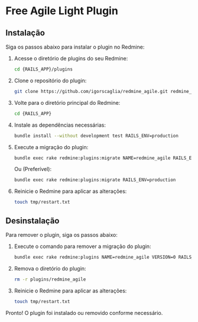 # Free Agile Light Plugin

## Instalação

Siga os passos abaixo para instalar o plugin no Redmine:

1. Acesse o diretório de plugins do seu Redmine:
   ```sh
   cd {RAILS_APP}/plugins
   ```
2. Clone o repositório do plugin:
   ```sh
   git clone https://github.com/igorscaglia/redmine_agile.git redmine_agile
   ```
3. Volte para o diretório principal do Redmine:
   ```sh
   cd {RAILS_APP}
   ```
4. Instale as dependências necessárias:
   ```sh
   bundle install --without development test RAILS_ENV=production
   ```
5. Execute a migração do plugin:
   ```sh
   bundle exec rake redmine:plugins:migrate NAME=redmine_agile RAILS_ENV=production
   ```
   Ou (Preferível):
   ```sh
   bundle exec rake redmine:plugins:migrate RAILS_ENV=production
   ```
7. Reinicie o Redmine para aplicar as alterações:
   ```sh
   touch tmp/restart.txt
   ```

## Desinstalação

Para remover o plugin, siga os passos abaixo:

1. Execute o comando para remover a migração do plugin:
   ```sh
   bundle exec rake redmine:plugins NAME=redmine_agile VERSION=0 RAILS_ENV=production
   ```
2. Remova o diretório do plugin:
   ```sh
   rm -r plugins/redmine_agile
   ```
3. Reinicie o Redmine para aplicar as alterações:
   ```sh
   touch tmp/restart.txt
   ```

Pronto! O plugin foi instalado ou removido conforme necessário.


